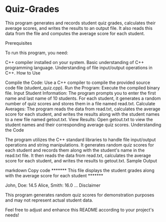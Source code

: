 # Quiz-Grades
This program generates and records student quiz grades, calculates their average scores, and writes the results to an output file. It also reads this data from the file and computes the average score for each student.

Prerequisites

To run this program, you need:

C++ compiler installed on your system.
Basic understanding of C++ programming language.
Understanding of file input/output operations in C++.
How to Use

Compile the Code: Use a C++ compiler to compile the provided source code file (student_quiz.cpp).
Run the Program: Execute the compiled binary file.
Input Student Information: The program prompts you to enter the first name and last name of 10 students. For each student, it generates a random number of quiz scores and stores them in a file named read.txt.
Calculate Averages: The program reads the data from read.txt, calculates the average score for each student, and writes the results along with the student names to a new file named getout.txt.
View Results: Open getout.txt to view the student names and their corresponding average quiz scores.
Understanding the Code

The program utilizes the C++ standard libraries to handle file input/output operations and string manipulations.
It generates random quiz scores for each student and records them along with the student's name in the read.txt file.
It then reads the data from read.txt, calculates the average score for each student, and writes the results to getout.txt.
Sample Output

markdown
Copy code
******* This file displays the student grades along with the average score for each student *******

John, Doe: 14.5
Alice, Smith: 16.0
...
Disclaimer

This program generates random quiz scores for demonstration purposes and may not represent actual student data.

Feel free to adjust and enhance this README according to your project's needs!
